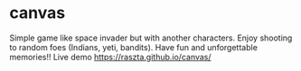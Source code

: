 # canvas
Simple game like space invader but with another characters. Enjoy shooting to random foes (Indians, yeti, bandits).
Have fun and unforgettable memories!!
Live demo https://raszta.github.io/canvas/
